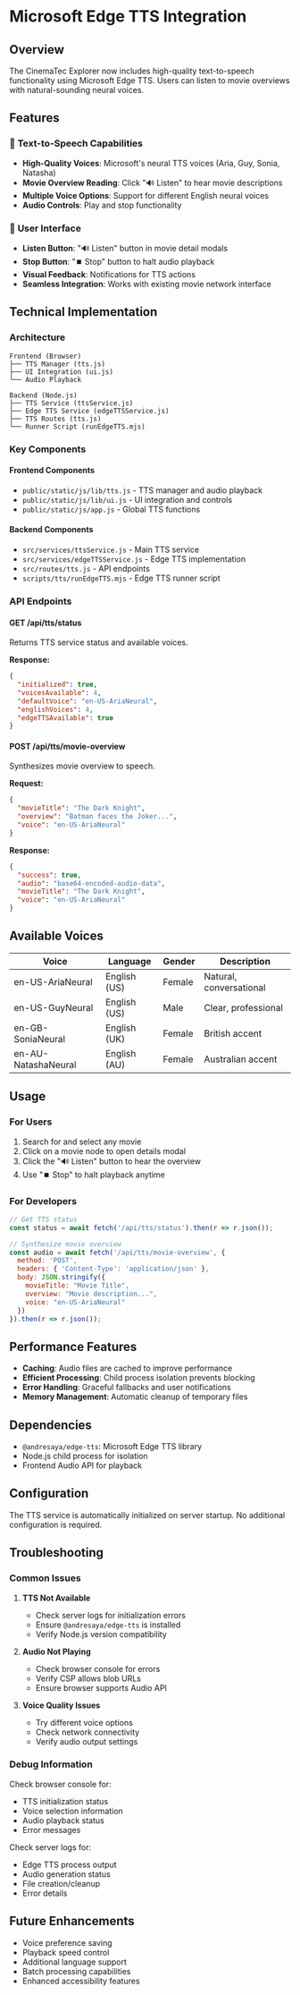 # Microsoft Edge TTS Integration

## Overview

The CinemaTec Explorer now includes high-quality text-to-speech functionality using Microsoft Edge TTS. Users can listen to movie overviews with natural-sounding neural voices.

## Features

### 🎵 **Text-to-Speech Capabilities**
- **High-Quality Voices**: Microsoft's neural TTS voices (Aria, Guy, Sonia, Natasha)
- **Movie Overview Reading**: Click "🔊 Listen" to hear movie descriptions
- **Multiple Voice Options**: Support for different English neural voices
- **Audio Controls**: Play and stop functionality

### 🎯 **User Interface**
- **Listen Button**: "🔊 Listen" button in movie detail modals
- **Stop Button**: "⏹️ Stop" button to halt audio playback
- **Visual Feedback**: Notifications for TTS actions
- **Seamless Integration**: Works with existing movie network interface

## Technical Implementation

### **Architecture**
```
Frontend (Browser)
├── TTS Manager (tts.js)
├── UI Integration (ui.js)
└── Audio Playback

Backend (Node.js)
├── TTS Service (ttsService.js)
├── Edge TTS Service (edgeTTSService.js)
├── TTS Routes (tts.js)
└── Runner Script (runEdgeTTS.mjs)
```

### **Key Components**

#### **Frontend Components**
- `public/static/js/lib/tts.js` - TTS manager and audio playback
- `public/static/js/lib/ui.js` - UI integration and controls
- `public/static/js/app.js` - Global TTS functions

#### **Backend Components**
- `src/services/ttsService.js` - Main TTS service
- `src/services/edgeTTSService.js` - Edge TTS implementation
- `src/routes/tts.js` - API endpoints
- `scripts/tts/runEdgeTTS.mjs` - Edge TTS runner script

### **API Endpoints**

#### **GET /api/tts/status**
Returns TTS service status and available voices.

**Response:**
```json
{
  "initialized": true,
  "voicesAvailable": 4,
  "defaultVoice": "en-US-AriaNeural",
  "englishVoices": 4,
  "edgeTTSAvailable": true
}
```

#### **POST /api/tts/movie-overview**
Synthesizes movie overview to speech.

**Request:**
```json
{
  "movieTitle": "The Dark Knight",
  "overview": "Batman faces the Joker...",
  "voice": "en-US-AriaNeural"
}
```

**Response:**
```json
{
  "success": true,
  "audio": "base64-encoded-audio-data",
  "movieTitle": "The Dark Knight",
  "voice": "en-US-AriaNeural"
}
```

## Available Voices

| Voice | Language | Gender | Description |
|-------|----------|--------|-------------|
| en-US-AriaNeural | English (US) | Female | Natural, conversational |
| en-US-GuyNeural | English (US) | Male | Clear, professional |
| en-GB-SoniaNeural | English (UK) | Female | British accent |
| en-AU-NatashaNeural | English (AU) | Female | Australian accent |

## Usage

### **For Users**
1. Search for and select any movie
2. Click on a movie node to open details modal
3. Click the "🔊 Listen" button to hear the overview
4. Use "⏹️ Stop" to halt playback anytime

### **For Developers**
```javascript
// Get TTS status
const status = await fetch('/api/tts/status').then(r => r.json());

// Synthesize movie overview
const audio = await fetch('/api/tts/movie-overview', {
  method: 'POST',
  headers: { 'Content-Type': 'application/json' },
  body: JSON.stringify({
    movieTitle: "Movie Title",
    overview: "Movie description...",
    voice: "en-US-AriaNeural"
  })
}).then(r => r.json());
```

## Performance Features

- **Caching**: Audio files are cached to improve performance
- **Efficient Processing**: Child process isolation prevents blocking
- **Error Handling**: Graceful fallbacks and user notifications
- **Memory Management**: Automatic cleanup of temporary files

## Dependencies

- `@andresaya/edge-tts`: Microsoft Edge TTS library
- Node.js child process for isolation
- Frontend Audio API for playback

## Configuration

The TTS service is automatically initialized on server startup. No additional configuration is required.

## Troubleshooting

### **Common Issues**

1. **TTS Not Available**
   - Check server logs for initialization errors
   - Ensure `@andresaya/edge-tts` is installed
   - Verify Node.js version compatibility

2. **Audio Not Playing**
   - Check browser console for errors
   - Verify CSP allows blob URLs
   - Ensure browser supports Audio API

3. **Voice Quality Issues**
   - Try different voice options
   - Check network connectivity
   - Verify audio output settings

### **Debug Information**

Check browser console for:
- TTS initialization status
- Voice selection information
- Audio playback status
- Error messages

Check server logs for:
- Edge TTS process output
- Audio generation status
- File creation/cleanup
- Error details

## Future Enhancements

- Voice preference saving
- Playback speed control
- Additional language support
- Batch processing capabilities
- Enhanced accessibility features
